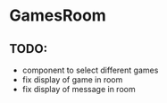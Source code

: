 # GamesRoom

## TODO:
- component to select different games
- fix display of game in room 
- fix display of message in room